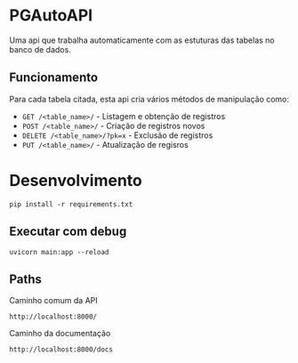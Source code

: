 # PGAutoAPI

Uma api que trabalha automaticamente com as estuturas das tabelas 
no banco de dados.

## Funcionamento

Para cada tabela citada, esta api cria vários métodos de manipulação como:

* `GET /<table_name>/`  - Listagem e obtenção de registros
* `POST /<table_name>/` - Criação de registros novos
* `DELETE /<table_name>/?pk=x` - Exclusão de registros
* `PUT /<table_name>/` - Atualização de regisros

# Desenvolvimento

    pip install -r requirements.txt

## Executar com debug

    uvicorn main:app --reload

## Paths

Caminho comum da API

    http://localhost:8000/ 

Caminho da documentação

    http://localhost:8000/docs

